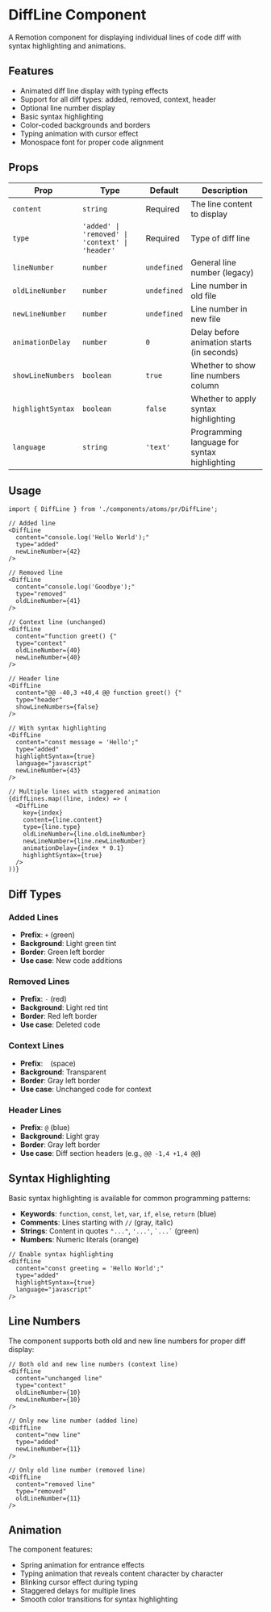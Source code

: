 # DiffLine Component

A Remotion component for displaying individual lines of code diff with syntax highlighting and animations.

## Features

- Animated diff line display with typing effects
- Support for all diff types: added, removed, context, header
- Optional line number display
- Basic syntax highlighting
- Color-coded backgrounds and borders
- Typing animation with cursor effect
- Monospace font for proper code alignment

## Props

| Prop | Type | Default | Description |
|------|------|---------|-------------|
| `content` | `string` | Required | The line content to display |
| `type` | `'added' \| 'removed' \| 'context' \| 'header'` | Required | Type of diff line |
| `lineNumber` | `number` | `undefined` | General line number (legacy) |
| `oldLineNumber` | `number` | `undefined` | Line number in old file |
| `newLineNumber` | `number` | `undefined` | Line number in new file |
| `animationDelay` | `number` | `0` | Delay before animation starts (in seconds) |
| `showLineNumbers` | `boolean` | `true` | Whether to show line numbers column |
| `highlightSyntax` | `boolean` | `false` | Whether to apply syntax highlighting |
| `language` | `string` | `'text'` | Programming language for syntax highlighting |

## Usage

```tsx
import { DiffLine } from './components/atoms/pr/DiffLine';

// Added line
<DiffLine 
  content="console.log('Hello World');" 
  type="added"
  newLineNumber={42}
/>

// Removed line
<DiffLine 
  content="console.log('Goodbye');" 
  type="removed"
  oldLineNumber={41}
/>

// Context line (unchanged)
<DiffLine 
  content="function greet() {" 
  type="context"
  oldLineNumber={40}
  newLineNumber={40}
/>

// Header line
<DiffLine 
  content="@@ -40,3 +40,4 @@ function greet() {" 
  type="header"
  showLineNumbers={false}
/>

// With syntax highlighting
<DiffLine 
  content="const message = 'Hello';" 
  type="added"
  highlightSyntax={true}
  language="javascript"
  newLineNumber={43}
/>

// Multiple lines with staggered animation
{diffLines.map((line, index) => (
  <DiffLine 
    key={index}
    content={line.content}
    type={line.type}
    oldLineNumber={line.oldLineNumber}
    newLineNumber={line.newLineNumber}
    animationDelay={index * 0.1}
    highlightSyntax={true}
  />
))}
```

## Diff Types

### Added Lines
- **Prefix**: `+` (green)
- **Background**: Light green tint
- **Border**: Green left border
- **Use case**: New code additions

### Removed Lines
- **Prefix**: `-` (red)
- **Background**: Light red tint
- **Border**: Red left border
- **Use case**: Deleted code

### Context Lines
- **Prefix**: ` ` (space)
- **Background**: Transparent
- **Border**: Gray left border
- **Use case**: Unchanged code for context

### Header Lines
- **Prefix**: `@` (blue)
- **Background**: Light gray
- **Border**: Gray left border
- **Use case**: Diff section headers (e.g., `@@ -1,4 +1,4 @@`)

## Syntax Highlighting

Basic syntax highlighting is available for common programming patterns:

- **Keywords**: `function`, `const`, `let`, `var`, `if`, `else`, `return` (blue)
- **Comments**: Lines starting with `//` (gray, italic)
- **Strings**: Content in quotes `"..."`, `'...'`, `` `...` `` (green)
- **Numbers**: Numeric literals (orange)

```tsx
// Enable syntax highlighting
<DiffLine 
  content="const greeting = 'Hello World';" 
  type="added"
  highlightSyntax={true}
  language="javascript"
/>
```

## Line Numbers

The component supports both old and new line numbers for proper diff display:

```tsx
// Both old and new line numbers (context line)
<DiffLine 
  content="unchanged line" 
  type="context"
  oldLineNumber={10}
  newLineNumber={10}
/>

// Only new line number (added line)
<DiffLine 
  content="new line" 
  type="added"
  newLineNumber={11}
/>

// Only old line number (removed line)  
<DiffLine 
  content="removed line" 
  type="removed"
  oldLineNumber={11}
/>
```

## Animation

The component features:
- Spring animation for entrance effects
- Typing animation that reveals content character by character
- Blinking cursor effect during typing
- Staggered delays for multiple lines
- Smooth color transitions for syntax highlighting